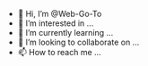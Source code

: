 - 👋 Hi, I’m @Web-Go-To
- 👀 I’m interested in ...
- 🌱 I’m currently learning ...
- 💞️ I’m looking to collaborate on ...
- 📫 How to reach me ...

<!---
Web-Go-To/Web-Go-To is a ✨ special ✨ repository because its `README.md` (this file) appears on your GitHub profile.
You can click the Preview link to take a look at your changes.
--->

